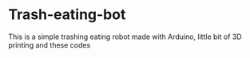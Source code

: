 # Trash-eating-bot
This is a simple trashing eating robot made with Arduino, little bit of 3D printing and these codes
